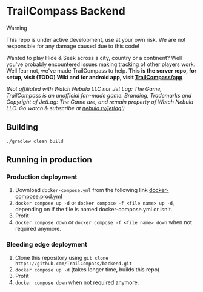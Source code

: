 # TrailCompass Backend

> [!WARNING]
> This repo is under active development, use at your own risk. We are not responsible for any damage caused due to this code!

Wanted to play Hide & Seek across a city, country or a continent? Well you've probably encountered issues making
tracking of other players work. Well fear not, we've made TrailCompass to help. **This is the server repo, for setup,
visit (TODO) Wiki and for android app, visit [TrailCompass/app](https://github.com/TrailCompass/app)**

*(Not affiliated with Watch Nebula LLC nor Jet Lag: The Game, TrailCompass is an unofficial fan-made game. Branding,
Trademarks and Copyright of JetLag: The Game are, and remain
property of Watch Nebula LLC. Go watch & subscribe at [nebula.tv/jetlag](https://nebula.tv/jetlag)!)*

## Building

`./gradlew clean build`

## Running in production

### Production deployment

1. Download `docker-compose.yml` from the following
   link [docker-compose.prod.yml](https://github.com/TrailCompass/backend/blob/new/docker-compose.prod.yml)
2. `docker compose up -d` or `docker compose -f <file name> up -d`, depending on if the file is named docker-compose.yml
   or isn't.
3. Profit
4. `docker compose down` or `docker compose -f <file name> down` when not required anymore.

### Bleeding edge deployment

1. Clone this repository using `git clone https://github.com/TrailCompass/backend.git`
2. `docker compose up -d` (takes longer time, builds this repo)
3. Profit
4. `docker compose down` when not required anymore.